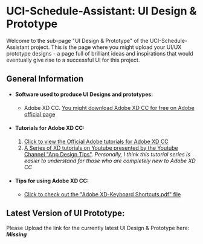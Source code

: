 # UCI-Schedule-Assistant: UI Design & Prototype
Welcome to the sub-page "UI Design & Prototype" of the UCI-Schedule-Assistant project. This is the page where you might upload your UI/UX prototype designs - a page full of brilliant ideas and inspirations that would eventually give rise to a successful UI for this project.

## General Information
* #### Software used to produce UI Designs and prototypes: 
  * Adobe XD CC. [You might download Adobe XD CC for free on Adobe official page](https://www.adobe.com/products/xd.html)
* #### Tutorials for Adobe XD CC:
  1. [Click to view the Official Adobe tutorials for Adobe XD CC](https://helpx.adobe.com/xd/tutorials.html?mv=product&mv2=accc#)
  2. [A Series of XD tutorials on Youtube presented by the Youtube Channel "App Design Tips"](https://www.youtube.com/watch?v=tPga0Z0zopo&list=PLSOZBpgNzv42dFSo_JvBFNZPFn95UuafG). _Personally, I think this tutorial series is easier to understand for those who are completely new to Adobe XD CC_
* #### Tips for using Adobe XD CC: 
  * [Click to check out the "Adobe XD-Keyboard Shortcuts.pdf" file](../UI%20design/Adobe%20XD-Keyboard%20Shortcuts.pdf)
  
## Latest Version of UI Prototype:
Please Upload the link for the currently latest UI Design & Prototype here:  **_Missing_**
